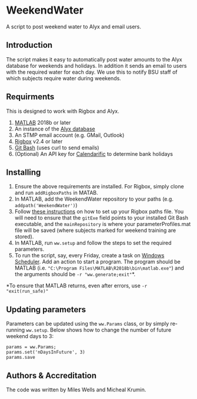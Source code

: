 # WeekendWater
A script to post weekend water to Alyx and email users.

## Introduction
The script makes it easy to automatically post water amounts to the Alyx database for weekends and holidays.  In addition it sends an email to users with the required water for each day.  We use this to notify BSU staff of which subjects require water during weekends.

## Requirments
This is designed to work with Rigbox and Alyx.

1. [MATLAB](https://www.mathworks.com/products/matlab.html) 2018b or later
2. An instance of the [Alyx database](https://github.com/cortex-lab/alyx#alyx)
3. An STMP email account (e.g. GMail, Outlook)
4. [Rigbox](https://github.com/cortex-lab/Rigbox) v2.4 or later
5. [Git Bash](https://git-scm.com/download/win) (uses curl to send emails)
6. (Optional) An API key for [Calendarific](https://calendarific.com/api-documentation) to determine bank holidays

## Installing

1. Ensure the above requirements are installed.  For Rigbox, simply clone and run `addRigboxPaths` in MATAB.
2. In MATLAB, add the WeekendWater repository to your paths (e.g. `addpath('WeekendWater')`)
3. Follow [these instructions](http://cortex-lab.github.io/Rigbox/paths_config.html) on how to set up your Rigbox paths file.  You will need to ensure that the `gitExe` field points to your installed Git Bash executable, and the `mainRepository` is where your parameterProfiles.mat file will be saved (where subjects marked for weekend training are stored).
4. In MATLAB, run `ww.setup` and follow the steps to set the required parameters.
5. To run the script, say, every Friday, create a task on [Windows Scheduler](https://windowsreport.com/schedule-tasks-windows-10/).  Add an action to start a program.  The program should be MATLAB (i.e. `"C:\Program Files\MATLAB\R2018b\bin\matlab.exe"`) and the arguments should be `-r "ww.generate;exit"`*.

*To ensure that MATLAB returns, even after errors, use `-r "exit(run_safe)"`

## Updating parameters
Parameters can be updated using the `ww.Params` class, or by simply re-running `ww.setup`.  Below shows how to change the number of future weekend days to 3:
```
params = ww.Params;
params.set('nDaysInFuture', 3)
params.save
```

## Authors & Accreditation
The code was written by Miles Wells and Micheal Krumin.
